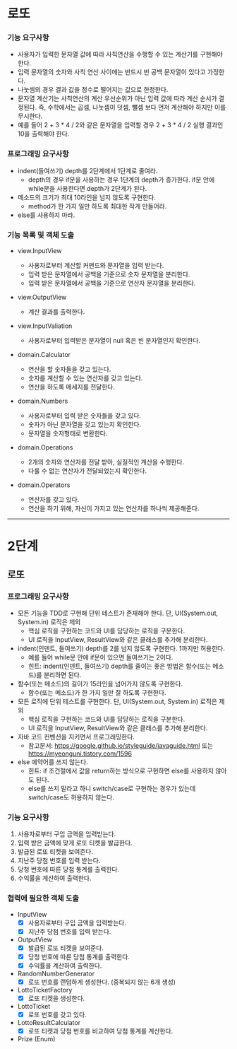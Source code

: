 # 로또
### 기능 요구사항
- 사용자가 입력한 문자열 값에 따라 사칙연산을 수행할 수 있는 계산기를 구현해야 한다.
- 입력 문자열의 숫자와 사칙 연산 사이에는 반드시 빈 공백 문자열이 있다고 가정한다.
- 나눗셈의 경우 결과 값을 정수로 떨어지는 값으로 한정한다.
- 문자열 계산기는 사칙연산의 계산 우선순위가 아닌 입력 값에 따라 계산 순서가 결정된다. 즉, 수학에서는 곱셈, 나눗셈이 덧셈, 뺄셈 보다 먼저 계산해야 하지만 이를 무시한다.
- 예를 들어 2 + 3 * 4 / 2와 같은 문자열을 입력할 경우 2 + 3 * 4 / 2 실행 결과인 10을 출력해야 한다.


### 프로그래밍 요구사항
- indent(들여쓰기) depth를 2단계에서 1단계로 줄여라.
    - depth의 경우 if문을 사용하는 경우 1단계의 depth가 증가한다. if문 안에 while문을 사용한다면 depth가 2단계가 된다.
- 메소드의 크기가 최대 10라인을 넘지 않도록 구현한다.
    - method가 한 가지 일만 하도록 최대한 작게 만들어라.
- else를 사용하지 마라.



### 기능 목록 및 객체 도출
- view.InputView
    - 사용자로부터 계산할 커맨드와 문자열을 입력 받는다.
    - 입력 받은 문자열에서 공백을 기준으로 숫자 문자열을 분리한다.
    - 입력 받은 문자열에서 공백을 기준으로 연산자 문자열을 분리한다.

- view.OutputView
    - 계산 결과를 출력한다.

- view.InputValiation
    - 사용자로부터 입력받은 문자열이 null 혹은 빈 문자열인지 확인한다.

- domain.Calculator
    - 연산을 할 숫자들을 갖고 있는다.
    - 숫자를 계산할 수 있는 연산자를 갖고 있는다.
    - 연산을 하도록 메세지를 전달한다.

- domain.Numbers
    - 사용자로부터 입력 받은 숫자들을 갖고 있다.
    - 숫자가 아닌 문자열을 갖고 있는지 확인한다.
    - 문자열을 숫자형태로 변환한다.

- domain.Operations
    - 2개의 숫자와 연산자를 전달 받아, 실질적인 계산을 수행한다.
    - 다룰 수 없는 연산자가 전달되었는지 확인한다.

- domain.Operators
    - 연산자를 갖고 있다.
    - 연산을 하기 위해, 자신이 가지고 있는 연산자를 하나씩 제공해준다.


---
# 2단계
## 로또

### 프로그래밍 요구사항
- 모든 기능을 TDD로 구현해 단위 테스트가 존재해야 한다. 단, UI(System.out, System.in) 로직은 제외 
  - 핵심 로직을 구현하는 코드와 UI를 담당하는 로직을 구분한다. 
  - UI 로직을 InputView, ResultView와 같은 클래스를 추가해 분리한다. 
- indent(인덴트, 들여쓰기) depth를 2를 넘지 않도록 구현한다. 1까지만 허용한다. 
  - 예를 들어 while문 안에 if문이 있으면 들여쓰기는 2이다. 
  - 힌트: indent(인덴트, 들여쓰기) depth를 줄이는 좋은 방법은 함수(또는 메소드)를 분리하면 된다. 
- 함수(또는 메소드)의 길이가 15라인을 넘어가지 않도록 구현한다. 
  - 함수(또는 메소드)가 한 가지 일만 잘 하도록 구현한다. 
- 모든 로직에 단위 테스트를 구현한다. 단, UI(System.out, System.in) 로직은 제외 
  - 핵심 로직을 구현하는 코드와 UI를 담당하는 로직을 구분한다. 
  - UI 로직을 InputView, ResultView와 같은 클래스를 추가해 분리한다. 
- 자바 코드 컨벤션을 지키면서 프로그래밍한다. 
  - 참고문서: https://google.github.io/styleguide/javaguide.html 또는 https://myeonguni.tistory.com/1596
- else 예약어를 쓰지 않는다. 
  - 힌트: if 조건절에서 값을 return하는 방식으로 구현하면 else를 사용하지 않아도 된다. 
  - else를 쓰지 말라고 하니 switch/case로 구현하는 경우가 있는데 switch/case도 허용하지 않는다.


### 기능 요구사항
1. 사용자로부터 구입 금액을 입력받는다.
2. 입력 받은 금액에 맞게 로또 티켓을 발급한다.
3. 발급된 로또 티켓을 보여준다.
4. 지난주 당첨 번호를 입력 받는다.
5. 당청 번호에 따른 당첨 통계를 출력한다.
6. 수익률을 계산하여 출력한다.


### 협력에 필요한 객체 도출
- InputView
  - [X] 사용자로부터 구입 금액을 입력받는다.
  - [X] 지난주 당첨 번호를 입력 받는다.
  
- OutputView
  - [X] 발급된 로또 티켓을 보여준다.
  - [X] 당청 번호에 따른 당첨 통계를 출력한다.
  - [X] 수익률을 계산하여 출력한다.
  
- RandomNumberGenerator
  - [X] 로또 번호를 랜덤하게 생성한다. (중복되지 않는 6개 생성)
  
- LottoTicketFactory
  - [X] 로또 티켓을 생성한다.
  
- LottoTicket
  - [X] 로또 번호를 갖고 있다.
  
- LottoResultCalculator
  - [X] 로또 티켓과 당첨 번호를 비교하여 당첨 통계를 계산한다.
  
- Prize (Enum)

